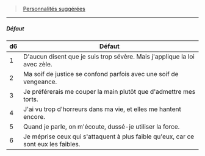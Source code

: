 ﻿---
!PersonalityDefectItem
Table: >+
  |d6|Défaut|

  |---|---|

  |1|D'aucun disent que je suis trop sévère. Mais <!--br-->j'applique la loi avec zèle.|

  |2|Ma soif de justice se confond parfois avec une <!--br-->soif de vengeance.|

  |3|Je préférerais me couper la main plutôt que <!--br-->d'admettre mes torts.|

  |4|J'ai vu trop d'horreurs dans ma vie, et elles me <!--br-->hantent encore.|

  |5|Quand je parle, on m'écoute, dussé-je utiliser <!--br-->la force.|

  |6|Je méprise ceux qui s'attaquent à plus faible <!--br-->qu'eux, car ce sont eux les faibles.|

Id: background_hommedeloi_hd.md#défaut
ParentLink: background_hommedeloi_hd.md#personnalités-suggérées
Name: Défaut
ParentName: Personnalités suggérées
NameLevel: 5
Attributes: {}
---
> [Personnalités suggérées](hd_background_hommedeloi_personnalites_suggerees.md)

---

##### Défaut

|d6|Défaut|
|---|---|
|1|D'aucun disent que je suis trop sévère. Mais j'applique la loi avec zèle.|
|2|Ma soif de justice se confond parfois avec une soif de vengeance.|
|3|Je préférerais me couper la main plutôt que d'admettre mes torts.|
|4|J'ai vu trop d'horreurs dans ma vie, et elles me hantent encore.|
|5|Quand je parle, on m'écoute, dussé-je utiliser la force.|
|6|Je méprise ceux qui s'attaquent à plus faible qu'eux, car ce sont eux les faibles.|

